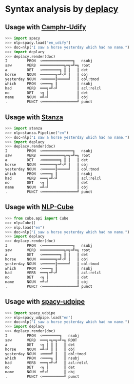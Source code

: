 # Syntax analysis by [deplacy](https://koichiyasuoka.github.io/deplacy/)

## Usage with [Camphr-Udify](https://camphr.readthedocs.io/en/latest/notes/udify.html)

```py
>>> import spacy
>>> nlp=spacy.load("en_udify")
>>> doc=nlp("I saw a horse yesterday which had no name.")
>>> import deplacy
>>> deplacy.render(doc)
I         PRON  <══════════════╗   nsubj
saw       VERB  ═══════════╗═╗═╝═╗ root
a         DET   <════════╗ ║ ║   ║ det
horse     NOUN  ═══════╗═╝<╝ ║   ║ obj
yesterday NOUN  <══════║═════╝   ║ obl:tmod
which     PRON  <════╗ ║         ║ nsubj
had       VERB  ═══╗═╝<╝         ║ acl:relcl
no        DET   <╗ ║             ║ det
name      NOUN  ═╝<╝             ║ obj
.         PUNCT <════════════════╝ punct
```

## Usage with [Stanza](https://stanfordnlp.github.io/stanza)

```py
>>> import stanza
>>> nlp=stanza.Pipeline("en")
>>> doc=nlp("I saw a horse yesterday which had no name.")
>>> import deplacy
>>> deplacy.render(doc)
I         PRON  <══════════════╗   nsubj
saw       VERB  ═══════════╗═╗═╝═╗ root
a         DET   <════════╗ ║ ║   ║ det
horse     NOUN  ═══════╗═╝<╝ ║   ║ obj
yesterday NOUN  <══════║═════╝   ║ obl:tmod
which     PRON  <════╗ ║         ║ nsubj
had       VERB  ═══╗═╝<╝         ║ acl:relcl
no        DET   <╗ ║             ║ det
name      NOUN  ═╝<╝             ║ obj
.         PUNCT <════════════════╝ punct
```

## Usage with [NLP-Cube](https://github.com/Adobe/NLP-Cube)

```py
>>> from cube.api import Cube
>>> nlp=Cube()
>>> nlp.load("en")
>>> doc=nlp("I saw a horse yesterday which had no name.")
>>> import deplacy
>>> deplacy.render(doc)
I         PRON  <══════════════╗   nsubj
saw       VERB  ═══════════╗═╗═╝═╗ root
a         DET   <════════╗ ║ ║   ║ det
horse     NOUN  ═══════╗═╝<╝ ║   ║ obj
yesterday NOUN  <══════║═════╝   ║ obl:tmod
which     PRON  <════╗ ║         ║ nsubj
had       VERB  ═══╗═╝<╝         ║ acl:relcl
no        DET   <╗ ║             ║ det
name      NOUN  ═╝<╝             ║ obj
.         PUNCT <════════════════╝ punct
```

## Usage with [spacy-udpipe](https://github.com/TakeLab/spacy-udpipe)

```py
>>> import spacy_udpipe
>>> nlp=spacy_udpipe.load("en")
>>> doc=nlp("I saw a horse yesterday which had no name.")
>>> import deplacy
>>> deplacy.render(doc)
I         PRON  <════════╗   nsubj
saw       VERB  ═══╗═╗═╗═╝═╗ ROOT
a         DET   <╗ ║ ║ ║   ║ det
horse     NOUN  ═╝<╝ ║ ║   ║ obj
yesterday NOUN  <════╝ ║   ║ obl:tmod
which     PRON  <════╗ ║   ║ nsubj
had       VERB  ═══╗═╝<╝   ║ acl:relcl
no        DET   <╗ ║       ║ det
name      NOUN  ═╝<╝       ║ obj
.         PUNCT <══════════╝ punct
```

